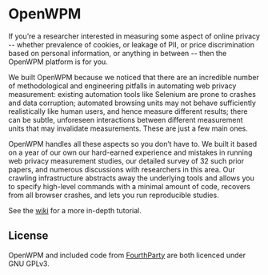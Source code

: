 OpenWPM
=======

If you’re a researcher interested in measuring some aspect of online privacy -- whether prevalence of cookies, or leakage of PII, or price discrimination based on personal information, or anything in between -- then the OpenWPM platform is for you.

We built OpenWPM because we noticed that there are an incredible number of methodological and engineering pitfalls in automating web privacy measurement: existing automation tools like Selenium are prone to crashes and data corruption; automated browsing units may not behave sufficiently realistically like human users, and hence measure different results; there can be subtle, unforeseen interactions between different measurement units that may invalidate measurements. These are just a few main ones.

OpenWPM handles all these aspects so you don’t have to. We built it based on a year of our own our hard-earned experience and mistakes in running web privacy measurement studies, our detailed survey of 32 such prior papers, and numerous discussions with researchers in this area. Our crawling infrastructure abstracts away the underlying tools and allows you to specify high-level commands with a minimal amount of code, recovers from all browser crashes, and lets you run reproducible studies. 

See the [wiki](https://github.com/citp/OpenWPM/wiki) for a more in-depth tutorial.

License
-------

OpenWPM and included code from [FourthParty](https://github.com/fourthparty/fourthparty) are both licenced under GNU GPLv3.
